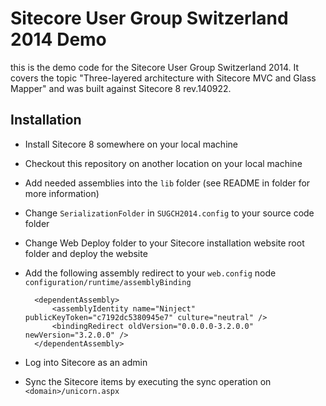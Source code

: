 # Sitecore User Group Switzerland 2014 Demo

this is the demo code for the Sitecore User Group Switzerland 2014. It covers the topic "Three-layered architecture with Sitecore MVC and Glass Mapper" and was built against Sitecore 8 rev.140922.

## Installation
- Install Sitecore 8 somewhere on your local machine
- Checkout this repository on another location on your local machine
- Add needed assemblies into the `lib` folder (see README in folder for more information)
- Change `SerializationFolder` in `SUGCH2014.config` to your source code folder
- Change Web Deploy folder to your Sitecore installation website root folder and deploy the website
- Add the following assembly redirect to your `web.config` node `configuration/runtime/assemblyBinding`

		<dependentAssembly>
			<assemblyIdentity name="Ninject" publicKeyToken="c7192dc5380945e7" culture="neutral" />
			<bindingRedirect oldVersion="0.0.0.0-3.2.0.0" newVersion="3.2.0.0" />
		</dependentAssembly>
		
- Log into Sitecore as an admin
- Sync the Sitecore items by executing the sync operation on `<domain>/unicorn.aspx`
